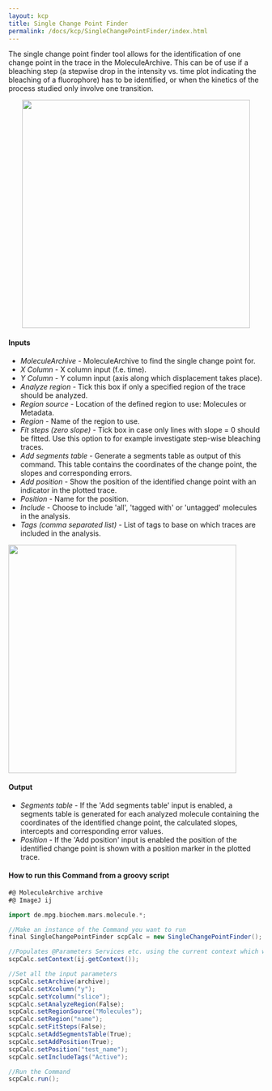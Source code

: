 ```yaml
---
layout: kcp
title: Single Change Point Finder
permalink: /docs/kcp/SingleChangePointFinder/index.html
---
```


The single change point finder tool allows for the identification of one change point in the trace in the MoleculeArchive. This can be of use if a bleaching step (a stepwise drop in the intensity vs. time plot indicating the bleaching of a fluorophore) has to be identified, or when the kinetics of the process studied only involve one transition.

<div style="text-align: center"><img src='{{site.baseurl}}/docs/kcp/img/img3.png' width="450"/></div>  


#### Inputs
* _MoleculeArchive_ - MoleculeArchive to find the single change point for.
* _X Column_ - X column input (f.e. time).
* _Y Column_ - Y column input (axis along which displacement takes place).
* _Analyze region_ - Tick this box if only a specified region of the trace should be analyzed.
* _Region source_ - Location of the defined region to use: Molecules or Metadata.
* _Region_ - Name of the region to use.
* _Fit steps (zero slope)_ - Tick box in case only lines with slope = 0 should be fitted. Use this option to for example investigate step-wise bleaching traces.
* _Add segments table_ - Generate a segments table as output of this command. This table contains the coordinates of the change point, the slopes and corresponding errors.
* _Add position_ - Show the position of the identified change point with an indicator in the plotted trace.
* _Position_ - Name for the position.
* _Include_ - Choose to include 'all', 'tagged with' or 'untagged' molecules in the analysis.
* _Tags (comma separated list)_ - List of tags to base on which traces are included in the analysis.

<img src='{{site.baseurl}}/docs/kcp/img/img6.png' width='450' />


#### Output
* _Segments table_ - If the 'Add segments table' input is enabled, a segments table is generated for each analyzed molecule containing the coordinates of the identified change point, the calculated slopes, intercepts and corresponding error values.
* _Position_ - If the 'Add position' input is enabled the position of the identified change point is shown with a position marker in the plotted trace.


#### How to run this Command from a groovy script
```Groovy
#@ MoleculeArchive archive
#@ ImageJ ij

import de.mpg.biochem.mars.molecule.*;

//Make an instance of the Command you want to run
final SingleChangePointFinder scpCalc = new SingleChangePointFinder();

//Populates @Parameters Services etc. using the current context which we get from the ImageJ Input
scpCalc.setContext(ij.getContext());

//Set all the input parameters
scpCalc.setArchive(archive);
scpCalc.setXcolumn("y");
scpCalc.setYcolumn("slice");
scpCalc.setAnalyzeRegion(False);
scpCalc.setRegionSource("Molecules");
scpCalc.setRegion("name");
scpCalc.setFitSteps(False);
scpCalc.setAddSegmentsTable(True);
scpCalc.setAddPosition(True);
scpCalc.setPosition("test_name");
scpCalc.setIncludeTags("Active");

//Run the Command
scpCalc.run();

```
